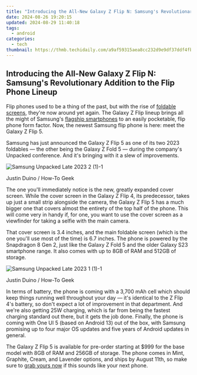 ```yaml
---
title: "Introducing the All-New Galaxy Z Flip N: Samsung's Revolutionary Addition to the Flip Phone Lineup"
date: 2024-08-26 19:20:15
updated: 2024-08-29 11:40:18
tags:
  - android
categories:
  - tech
thumbnail: https://thmb.techidaily.com/a9af59315aea8cc232d9e9df37ddf4fb252ec7cdb030d740feb1460fb864db26.jpg
---
```


## Introducing the All-New Galaxy Z Flip N: Samsung's Revolutionary Addition to the Flip Phone Lineup

Flip phones used to be a thing of the past, but with the rise of [foldable screens](https://fox-blue.techidaily.com/step-beyond-reality-reviewing-lgs-virtual-vision-for-2024/), they're now around yet again. The Galaxy Z Flip lineup brings all the might of Samsung's [flagship smartphones](https://twitter-videos.techidaily.com/hot-takes-highlight-twitters-trending-topics-for-2024/) to an easily pocketable, flip phone form factor. Now, the newest Samsung flip phone is here: meet the Galaxy Z Flip 5.

 Samsung has just announced the Galaxy Z Flip 5 as one of its two 2023 foldables — the other being the Galaxy Z Fold 5 — during the company's Unpacked conference. And it's bringing with it a slew of improvements.

![Samsung Unpacked Late 2023 2 (1)-1](https://static1.howtogeekimages.com/wordpress/wp-content/uploads/2023/07/samsung-unpacked-late-2023-2-1-1.jpg) 

Justin Duino / How-To Geek

 The one you'll immediately notice is the new, greatly expanded cover screen. While the cover screen in the Galaxy Z Flip 4, its predecessor, takes up just a small strip alongside the camera, the Galaxy Z Flip 5 has a much bigger one that covers almost the entirety of the top half of the phone. This will come very in handy if, for one, you want to use the cover screen as a viewfinder for taking a selfie with the main camera.

 That cover screen is 3.4 inches, and the main foldable screen (which is the one you'll use most of the time) is 6.7 inches. The phone is powered by the Snapdragon 8 Gen 2, just like the Galaxy Z Fold 5 and the older Galaxy S23 smartphone range. It also comes with up to 8GB of RAM and 512GB of storage.

![Samsung Unpacked Late 2023 1 (1)-1](https://static1.howtogeekimages.com/wordpress/wp-content/uploads/2023/07/samsung-unpacked-late-2023-1-1-1.jpg) 

Justin Duino / How-To Geek

 In terms of battery, the phone is coming with a 3,700 mAh cell which should keep things running well throughout your day — it's identical to the Z Flip 4's battery, so don't expect a lot of improvement in that department. And we're also getting 25W charging, which is far from being the fastest charging standard out there, but it gets the job done. Finally, the phone is coming with One UI 5 (based on Android 13) out of the box, with Samsung promising up to four major OS updates and five years of Android updates in general.

 The Galaxy Z Flip 5 is available for pre-order starting at $999 for the base model with 8GB of RAM and 256GB of storage. The phone comes in Mint, Graphite, Cream, and Lavender options, and ships by August 11th, so make sure to [grab yours now](https://shop-links.co/link/?exclusive=1&publisher_slug=itechdaily19598&url=https%3A%2F%2Fclick.linksynergy.com%2Fdeeplink%3Fid%3D2QzUaswX1as%26mid%3D47773%26u1%3DUUhtgUeUpU904582%26murl%3Dhttps%253A%252F%252Fwww.samsung.com%252Fus%252Fsmartphones%252Fgalaxy-z-flip5%252F) if this sounds like your next phone.

<ins class="adsbygoogle"
     style="display:block"
     data-ad-format="autorelaxed"
     data-ad-client="ca-pub-7571918770474297"
     data-ad-slot="1223367746"></ins>



<ins class="adsbygoogle"
     style="display:block"
     data-ad-client="ca-pub-7571918770474297"
     data-ad-slot="8358498916"
     data-ad-format="auto"
     data-full-width-responsive="true"></ins>

